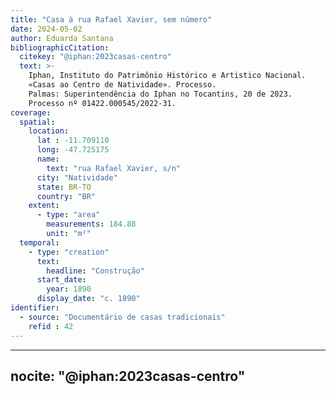 ```yaml
---
title: "Casa à rua Rafael Xavier, sem número"
date: 2024-05-02
author: Eduarda Santana
bibliographicCitation:
  citekey: "@iphan:2023casas-centro"
  text: >-
    Iphan, Instituto do Patrimônio Histórico e Artistico Nacional.
    «Casas ao Centro de Natividade». Processo.
    Palmas: Superintendência do Iphan no Tocantins, 20 de 2023.
    Processo nº 01422.000545/2022-31.
coverage:
  spatial:
    location:
      lat : -11.709110
      long: -47.725175
      name: 
        text: "rua Rafael Xavier, s/n"
      city: "Natividade"
      state: BR-TO
      country: "BR"
    extent:
      - type: "area"
        measurements: 184.88
        unit: "m²"
  temporal:
    - type: "creation"
      text:
        headline: "Construção"
      start_date:
        year: 1890
      display_date: "c. 1890"
identifier:
  - source: "Documentário de casas tradicionais"
    refid : 42
---
```


---
nocite: "@iphan:2023casas-centro"
---
